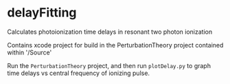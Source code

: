 # delayFitting
Calculates photoionization time delays in resonant two photon ionization

Contains xcode project for build in the PerturbationTheory project contained within '/Source'

Run the `PerturbationTheory` project, and then run `plotDelay.py` to graph time delays vs central frequency of ionizing pulse.
